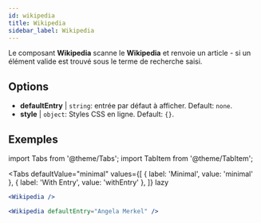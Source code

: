 ```yaml
---
id: wikipedia 
title: Wikipedia
sidebar_label: Wikipedia
---
```


Le composant **Wikipedia** scanne le **Wikipedia** et renvoie un article - si un élément valide est trouvé sous le terme de recherche saisi.

## Options

* __defaultEntry__ | `string`: entrée par défaut à afficher. Default: `none`.
* __style__ | `object`: Styles CSS en ligne. Default: `{}`.


## Exemples

import Tabs from '@theme/Tabs';
import TabItem from '@theme/TabItem';

<Tabs
    defaultValue="minimal"
    values={[
        { label: 'Minimal', value: 'minimal' },
        { label: 'With Entry', value: 'withEntry' },
    ]}
    lazy
>

<TabItem value="minimal">

```jsx live
<Wikipedia />
```

</TabItem>

<TabItem value="withEntry">

```jsx live
<Wikipedia defaultEntry="Angela Merkel" />
```

</TabItem>

</Tabs>
